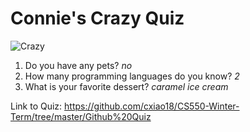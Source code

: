 # Connie's Crazy Quiz

![Crazy](https://qph.ec.quoracdn.net/main-qimg-09c02c2d240a4441c897649eed3952b5)

1. Do you have any pets? _no_
2. How many programming languages do you know? _2_
3. What is your favorite dessert? _caramel ice cream_


Link to Quiz: https://github.com/cxiao18/CS550-Winter-Term/tree/master/Github%20Quiz
